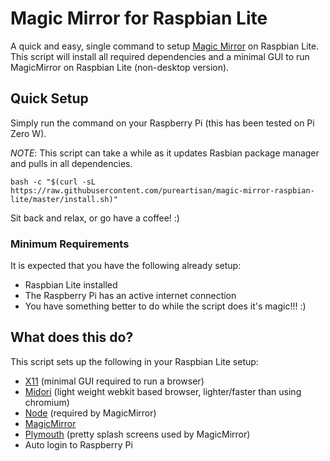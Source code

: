 # Magic Mirror for Raspbian Lite

A quick and easy, single command to setup [Magic Mirror](https://github.com/MichMich/MagicMirror) on Raspbian Lite. This script will install all required dependencies and a minimal GUI to run MagicMirror on Raspbian Lite (non-desktop version).

## Quick Setup

Simply run the command on your Raspberry Pi (this has been tested on Pi Zero W).

*NOTE*: This script can take a while as it updates Rasbian package manager and pulls in all dependencies.

```
bash -c "$(curl -sL https://raw.githubusercontent.com/pureartisan/magic-mirror-raspbian-lite/master/install.sh)"
```

Sit back and relax, or go have a coffee! :)

### Minimum Requirements

It is expected that you have the following already setup:
* Raspbian Lite installed
* The Raspberry Pi has an active internet connection
* You have something better to do while the script does it's magic!!! :)

## What does this do?

This script sets up the following in your Raspbian Lite setup:
* [X11](https://www.x.org/wiki/) (minimal GUI required to run a browser)
* [Midori](https://www.midori-browser.org/) (light weight webkit based browser, lighter/faster than using chromium)
* [Node](https://nodejs.org/en/) (required by MagicMirror)
* [MagicMirror](https://magicmirror.builders/)
* [Plymouth](https://gitlab.freedesktop.org/plymouth/plymouth) (pretty splash screens used by MagicMirror)
* Auto login to Raspberry Pi